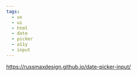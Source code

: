 ```yaml
---
tags:
  - ux
  - ui
  - html
  - date
  - picker
  - a11y
  - input
---
```

https://russmaxdesign.github.io/date-picker-input/
